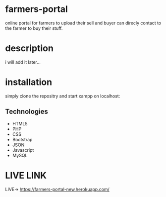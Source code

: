 # farmers-portal

online portal for farmers to upload their sell
and buyer can direcly contact to the farmer
to buy their stuff.


# description

i will add it later...

# installation

simply clone the repositry 
and start xampp on localhost: 



## Technologies
 * HTML5
 * PHP
 * CSS
 * Bootstrap
 * JSON
 * Javascript
 * MySQL


# LIVE LINK

LIVE-> https://farmers-portal-new.herokuapp.com/


